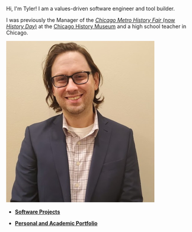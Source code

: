 <link rel="shortcut icon" type="image/x-icon" href="favicon.ico">

Hi, I'm Tyler! I am a values-driven software engineer and tool builder.

I was previously the Manager of the [_Chicago Metro History Fair_ (now _History Day_)](http://www.chicagohistoryfair.org) at the [Chicago History Museum](http://www.chicagohistory.org) and a high school teacher in Chicago.

![headshot of Tyler Monaghan](img/biopic-400w.jpg "headshot")

- **[Software Projects](projects.md)**

- **[Personal and Academic Portfolio](personal-portfolio.md)**
